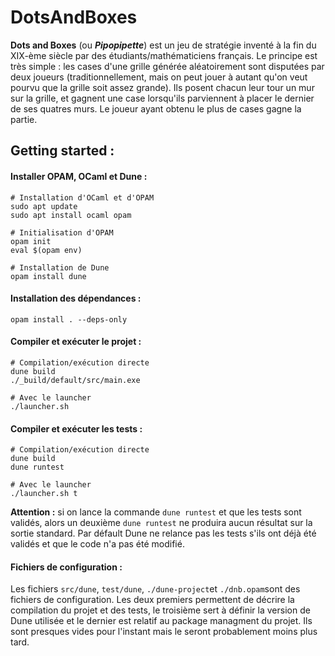 # DotsAndBoxes

**Dots and Boxes** (ou ***Pipopipette***) est un jeu de stratégie inventé à la fin du XIX-ème siècle par des étudiants/mathématiciens français. Le principe est très simple : les cases d'une grille générée aléatoirement sont disputées par deux joueurs (traditionnellement, mais on peut jouer à autant qu'on veut pourvu que la grille soit assez grande). Ils posent chacun leur tour un mur sur la grille, et gagnent une case lorsqu'ils parviennent à placer le dernier de ses quatres murs. Le joueur ayant obtenu le plus de cases gagne la partie.

## Getting started :

#### Installer OPAM, OCaml et Dune  :

```shell
# Installation d'OCaml et d'OPAM
sudo apt update
sudo apt install ocaml opam

# Initialisation d'OPAM
opam init
eval $(opam env)

# Installation de Dune
opam install dune
```

#### Installation des dépendances :

```shell
opam install . --deps-only
```

#### Compiler et exécuter le projet :

```shell
# Compilation/exécution directe
dune build
./_build/default/src/main.exe

# Avec le launcher
./launcher.sh
```

#### Compiler et exécuter les tests :

```shell
# Compilation/exécution directe
dune build
dune runtest

# Avec le launcher
./launcher.sh t
```

**Attention :** si on lance la commande `dune runtest` et que les tests sont validés, alors un deuxième `dune runtest` ne produira aucun résultat sur la sortie standard. Par défault Dune ne relance pas les tests s'ils ont déjà été validés et que le code n'a pas été modifié.

#### Fichiers de configuration :

Les fichiers `src/dune`, `test/dune`, `./dune-project`et `./dnb.opam`sont des fichiers de configuration. Les deux premiers permettent de décrire la compilation du projet et des tests, le troisième sert à définir la version de Dune utilisée et le dernier est relatif au package managment du projet. Ils sont presques vides pour l'instant mais le seront probablement moins plus tard.
